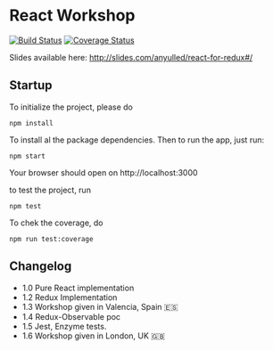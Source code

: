 # React Workshop

[![Build Status](https://travis-ci.org/anyulled/ReactWorkshop.svg?branch=master)](https://travis-ci.org/anyulled/ReactWorkshop)
[![Coverage Status](https://coveralls.io/repos/github/anyulled/ReactWorkshop/badge.svg?branch=master)](https://coveralls.io/github/anyulled/ReactWorkshop?branch=master)

Slides available here: http://slides.com/anyulled/react-for-redux#/

## Startup

To initialize the project, please do

```
npm install
```

To install al the package dependencies. Then to run the app, just run:

```
npm start
```

Your browser should open on http://localhost:3000

to test the project, run
```
npm test
```

To chek the coverage, do
```
npm run test:coverage
```

## Changelog

* 1.0 Pure React implementation
* 1.2 Redux Implementation
* 1.3 Workshop given in Valencia, Spain 🇪🇸
* 1.4 Redux-Observable poc
* 1.5 Jest, Enzyme tests.
* 1.6 Workshop given in London, UK 🇬🇧
